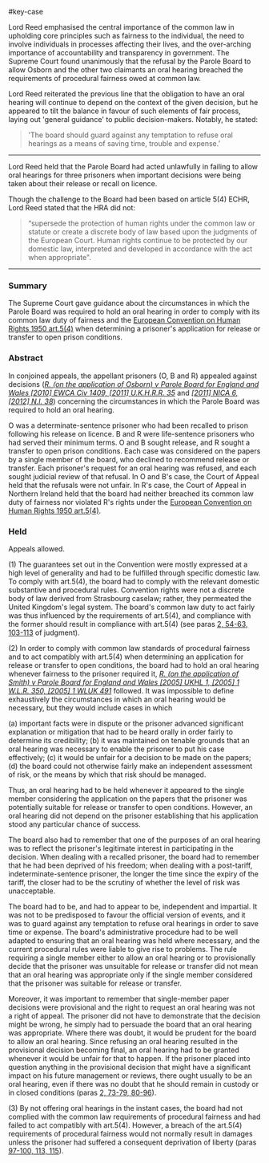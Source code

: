 #key-case 

Lord Reed emphasised the central importance of the common law in upholding core principles such as fairness to the individual, the need to involve individuals in processes affecting their lives, and the over-arching importance of accountability and transparency in government. The Supreme Court found unanimously that the refusal by the Parole Board to allow Osborn and the other two claimants an oral hearing breached the requirements of procedural fairness owed at common law.

Lord Reed reiterated the previous line that the obligation to have an oral hearing will continue to depend on the context of the given decision, but he appeared to tilt the balance in favour of such elements of fair process, laying out 'general guidance' to public decision-makers. Notably, he stated: 
> 'The board should guard against any temptation to refuse oral hearings as a means of saving time, trouble and expense.’

---

Lord Reed held that the Parole Board had acted unlawfully in failing to allow oral hearings for three prisoners when important decisions were being taken about their release or recall on licence.

Though the challenge to the Board had been based on article 5(4) ECHR, Lord Reed stated that the HRA did not:

> “supersede the protection of human rights under the common law or statute or create a discrete body of law based upon the judgments of the European Court. Human rights continue to be protected by our domestic law, interpreted and developed in accordance with the act when appropriate".
---

### Summary

The Supreme Court gave guidance about the circumstances in which the Parole Board was required to hold an oral hearing in order to comply with its common law duty of fairness and the [European Convention on Human Rights 1950 art.5(4)](https://uk.westlaw.com/Document/I8241ED61EE3C4D77BE2C280D3AC956DC/View/FullText.html?originationContext=document&transitionType=DocumentItem&ppcid=a759282db3a441e28673d406e5f3cf23&contextData=(sc.Default)) when determining a prisoner's application for release or transfer to open prison conditions.

### Abstract

In conjoined appeals, the appellant prisoners (O, B and R) appealed against decisions (_[R. (on the application of Osborn) v Parole Board for England and Wales [2010] EWCA Civ 1409, [2011] U.K.H.R.R. 35](https://uk.westlaw.com/Document/IBA8A2F5008A111E0B8079A0F1E594C42/View/FullText.html?originationContext=document&transitionType=DocumentItem&ppcid=a759282db3a441e28673d406e5f3cf23&contextData=(sc.Default))_ and _[[2011] NICA 6, [2012] N.I. 38](https://uk.westlaw.com/Document/I0CAE8C10F30411E1888AFA15D7672059/View/FullText.html?originationContext=document&transitionType=DocumentItem&ppcid=a759282db3a441e28673d406e5f3cf23&contextData=(sc.Default))_) concerning the circumstances in which the Parole Board was required to hold an oral hearing.

O was a determinate-sentence prisoner who had been recalled to prison following his release on licence. B and R were life-sentence prisoners who had served their minimum terms. O and B sought release, and R sought a transfer to open prison conditions. Each case was considered on the papers by a single member of the board, who declined to recommend release or transfer. Each prisoner's request for an oral hearing was refused, and each sought judicial review of that refusal. In O and B's case, the Court of Appeal held that the refusals were not unfair. In R's case, the Court of Appeal in Northern Ireland held that the board had neither breached its common law duty of fairness nor violated R's rights under the [European Convention on Human Rights 1950 art.5(4)](https://uk.westlaw.com/Document/I8241ED61EE3C4D77BE2C280D3AC956DC/View/FullText.html?originationContext=document&transitionType=DocumentItem&ppcid=a759282db3a441e28673d406e5f3cf23&contextData=(sc.Default)).

### Held

Appeals allowed.

(1) The guarantees set out in the Convention were mostly expressed at a high level of generality and had to be fulfilled through specific domestic law. To comply with art.5(4), the board had to comply with the relevant domestic substantive and procedural rules. Convention rights were not a discrete body of law derived from Strasbourg caselaw; rather, they permeated the United Kingdom's legal system. The board's common law duty to act fairly was thus influenced by the requirements of art.5(4), and compliance with the former should result in compliance with art.5(4) (see paras [2, 54-63, 103-113](javascript:void(0); "View judgment paragraphs") of judgment). 

(2) In order to comply with common law standards of procedural fairness and to act compatibly with art.5(4) when determining an application for release or transfer to open conditions, the board had to hold an oral hearing whenever fairness to the prisoner required it, _[R. (on the application of Smith) v Parole Board for England and Wales [2005] UKHL 1, [2005] 1 W.L.R. 350, [2005] 1 WLUK 491](https://uk.westlaw.com/Document/I7F2F1DF0E42811DA8FC2A0F0355337E9/View/FullText.html?originationContext=document&transitionType=DocumentItem&ppcid=a759282db3a441e28673d406e5f3cf23&contextData=(sc.Default))_ followed. It was impossible to define exhaustively the circumstances in which an oral hearing would be necessary, but they would include cases in which 

(a) important facts were in dispute or the prisoner advanced significant explanation or mitigation that had to be heard orally in order fairly to determine its credibility; 
(b) it was maintained on tenable grounds that an oral hearing was necessary to enable the prisoner to put his case effectively; 
(c) it would be unfair for a decision to be made on the papers; 
(d) the board could not otherwise fairly make an independent assessment of risk, or the means by which that risk should be managed. 

Thus, an oral hearing had to be held whenever it appeared to the single member considering the application on the papers that the prisoner was potentially suitable for release or transfer to open conditions. However, an oral hearing did not depend on the prisoner establishing that his application stood any particular chance of success. 

The board also had to remember that one of the purposes of an oral hearing was to reflect the prisoner's legitimate interest in participating in the decision. When dealing with a recalled prisoner, the board had to remember that he had been deprived of his freedom; when dealing with a post-tariff, indeterminate-sentence prisoner, the longer the time since the expiry of the tariff, the closer had to be the scrutiny of whether the level of risk was unacceptable. 

The board had to be, and had to appear to be, independent and impartial. It was not to be predisposed to favour the official version of events, and it was to guard against any temptation to refuse oral hearings in order to save time or expense. The board's administrative procedure had to be well adapted to ensuring that an oral hearing was held where necessary, and the current procedural rules were liable to give rise to problems. The rule requiring a single member either to allow an oral hearing or to provisionally decide that the prisoner was unsuitable for release or transfer did not mean that an oral hearing was appropriate only if the single member considered that the prisoner was suitable for release or transfer. 

Moreover, it was important to remember that single-member paper decisions were provisional and the right to request an oral hearing was not a right of appeal. The prisoner did not have to demonstrate that the decision might be wrong, he simply had to persuade the board that an oral hearing was appropriate. Where there was doubt, it would be prudent for the board to allow an oral hearing. Since refusing an oral hearing resulted in the provisional decision becoming final, an oral hearing had to be granted whenever it would be unfair for that to happen. If the prisoner placed into question anything in the provisional decision that might have a significant impact on his future management or reviews, there ought usually to be an oral hearing, even if there was no doubt that he should remain in custody or in closed conditions (paras [2, 73-79, 80-96](javascript:void(0); "View judgment paragraphs")). 

(3) By not offering oral hearings in the instant cases, the board had not complied with the common law requirements of procedural fairness and had failed to act compatibly with art.5(4). However, a breach of the art.5(4) requirements of procedural fairness would not normally result in damages unless the prisoner had suffered a consequent deprivation of liberty (paras [97-100, 113, 115](javascript:void(0); "View judgment paragraphs")).